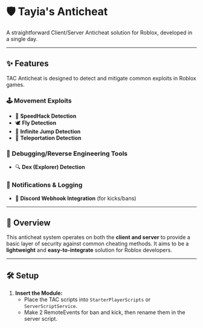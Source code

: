 # 🛡️ Tayia's Anticheat

A straightforward Client/Server Anticheat solution for Roblox, developed in a single day.

---

## ✨ Features

TAC Anticheat is designed to detect and mitigate common exploits in Roblox games.

### 🕹️ Movement Exploits
- 💨 **SpeedHack Detection**
- 🕊️ **Fly Detection**
- 🤸 **Infinite Jump Detection**
- 📍 **Teleportation Detection**

### 🧰 Debugging/Reverse Engineering Tools
- 🔍 **Dex (Explorer) Detection**

### 📢 Notifications & Logging
- 📡 **Discord Webhook Integration** (for kicks/bans)

---

## 🚀 Overview

This anticheat system operates on both the **client and server** to provide a basic layer of security against common cheating methods. It aims to be a **lightweight** and **easy-to-integrate** solution for Roblox developers.

---

## 🛠️ Setup

1. **Insert the Module:**
   - Place the TAC scripts into `StarterPlayerScripts` or `ServerScriptService`.
   - Make 2 RemoteEvents for ban and kick, then rename them in the server script.
